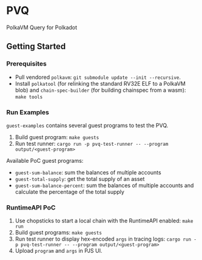 # PVQ

PolkaVM Query for Polkadot

## Getting Started

### Prerequisites

- Pull vendored `polkavm`: `git submodule update --init --recursive`.
- Install `polkatool` (for relinking the standard RV32E ELF to a PolkaVM blob) and `chain-spec-builder` (for building chainspec from a wasm): `make tools`

### Run Examples

`guest-examples` contains several guest programs to test the PVQ.

1. Build guest program: `make guests`
2. Run test runner: `cargo run -p pvq-test-runner -- --program output/<guest-program>`

Available PoC guest programs:

- `guest-sum-balance`: sum the balances of multiple accounts
- `guest-total-supply`: get the total supply of an asset
- `guest-sum-balance-percent`: sum the balances of multiple accounts and calculate the percentage of the total supply

### RuntimeAPI PoC

1. Use chopsticks to start a local chain with the RuntimeAPI enabled: `make run`
2. Build guest programs: `make guests`
3. Run test runner to display hex-encoded `args` in tracing logs: `cargo run -p pvq-test-runner -- --program output/<guest-program>`
4. Upload `program` and `args` in PJS UI.
